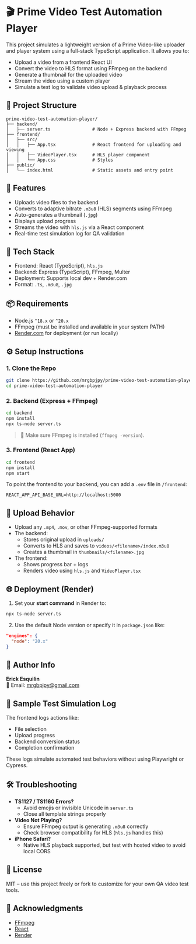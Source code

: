 # 🎬 Prime Video Test Automation Player

This project simulates a lightweight version of a Prime Video-like uploader and player system using a full-stack TypeScript application. It allows you to:

- Upload a video from a frontend React UI
- Convert the video to HLS format using FFmpeg on the backend
- Generate a thumbnail for the uploaded video
- Stream the video using a custom player
- Simulate a test log to validate video upload & playback process

## 📁 Project Structure

```
prime-video-test-automation-player/
├── backend/
│   ├── server.ts                # Node + Express backend with FFmpeg
├── frontend/
│   ├── src/
│   │   ├── App.tsx              # React frontend for uploading and viewing
│   │   ├── VideoPlayer.tsx      # HLS player component
│   │   └── App.css              # Styles
├── public/
│   └── index.html               # Static assets and entry point
```

## 🚀 Features

- Uploads video files to the backend
- Converts to adaptive bitrate `.m3u8` (HLS) segments using FFmpeg
- Auto-generates a thumbnail (`.jpg`)
- Displays upload progress
- Streams the video with `hls.js` via a React component
- Real-time test simulation log for QA validation

## 🧰 Tech Stack

- Frontend: React (TypeScript), `hls.js`
- Backend: Express (TypeScript), FFmpeg, Multer
- Deployment: Supports local dev + Render.com
- Format: `.ts`, `.m3u8`, `.jpg`

## 📦 Requirements

- Node.js `^18.x` or `^20.x`
- FFmpeg (must be installed and available in your system PATH)
- [Render.com](https://render.com/) for deployment (or run locally)

## ⚙️ Setup Instructions

### 1. Clone the Repo

```bash
git clone https://github.com/mrgbpjpy/prime-video-test-automation-player.git
cd prime-video-test-automation-player
```

### 2. Backend (Express + FFmpeg)

```bash
cd backend
npm install
npx ts-node server.ts
```

> 📌 Make sure FFmpeg is installed (`ffmpeg -version`).

### 3. Frontend (React App)

```bash
cd frontend
npm install
npm start
```

To point the frontend to your backend, you can add a `.env` file in `/frontend`:

```
REACT_APP_API_BASE_URL=http://localhost:5000
```

## 📂 Upload Behavior

- Upload any `.mp4`, `.mov`, or other FFmpeg-supported formats
- The backend:
  - Stores original upload in `uploads/`
  - Converts to HLS and saves to `videos/<filename>/index.m3u8`
  - Creates a thumbnail in `thumbnails/<filename>.jpg`
- The frontend:
  - Shows progress bar + logs
  - Renders video using `hls.js` and `VideoPlayer.tsx`

## 🌐 Deployment (Render)

1. Set your **start command** in Render to:

```bash
npx ts-node server.ts
```

2. Use the default Node version or specify it in `package.json` like:

```json
"engines": {
  "node": "20.x"
}
```

## 📧 Author Info

**Erick Esquilin**  
📩 Email: [mrgbpjpy@gmail.com](mailto:mrgbpjpy@gmail.com)

## 🧪 Sample Test Simulation Log

The frontend logs actions like:

- File selection
- Upload progress
- Backend conversion status
- Completion confirmation

These logs simulate automated test behaviors without using Playwright or Cypress.

## 🛠 Troubleshooting

- **TS1127 / TS1160 Errors?**
  - Avoid emojis or invisible Unicode in `server.ts`
  - Close all template strings properly
- **Video Not Playing?**
  - Ensure FFmpeg output is generating `.m3u8` correctly
  - Check browser compatibility for HLS (`hls.js` handles this)
- **iPhone Safari?**
  - Native HLS playback supported, but test with hosted video to avoid local CORS

## 📝 License

MIT – use this project freely or fork to customize for your own QA video test tools.

## 🙌 Acknowledgments

- [FFmpeg](https://ffmpeg.org/)
- [React](https://reactjs.org/)
- [Render](https://render.com/)
